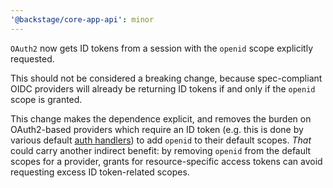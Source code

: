 ```yaml
---
'@backstage/core-app-api': minor
---
```


`OAuth2` now gets ID tokens from a session with the `openid` scope explicitly
requested.

This should not be considered a breaking change, because spec-compliant OIDC
providers will already be returning ID tokens if and only if the `openid` scope
is granted.

This change makes the dependence explicit, and removes the burden on
OAuth2-based providers which require an ID token (e.g. this is done by various
default [auth
handlers](https://backstage.io/docs/auth/identity-resolver/#authhandler)) to add
`openid` to their default scopes. _That_ could carry another indirect benefit:
by removing `openid` from the default scopes for a provider, grants for
resource-specific access tokens can avoid requesting excess ID token-related
scopes.
